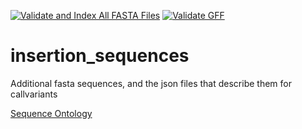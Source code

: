 [![Validate and Index All FASTA Files](https://github.com/DoeringLab/insertion_sequences/actions/workflows/validate_fasta.yml/badge.svg)](https://github.com/DoeringLab/insertion_sequences/actions/workflows/validate_fasta.yml)
[![Validate GFF](https://github.com/DoeringLab/insertion_sequences/actions/workflows/validate_gff.yml/badge.svg)](https://github.com/DoeringLab/insertion_sequences/actions/workflows/validate_gff.yml)

# insertion_sequences
Additional fasta sequences, and the json files that describe them for callvariants

[Sequence Ontology](http://www.sequenceontology.org/browser/)
